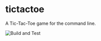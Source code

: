 # tictactoe
A Tic-Tac-Toe game for the command line.

![Build and Test](https://github.com/tessapower/tictactoe/workflows/Build%20and%20Test/badge.svg?branch=master)
